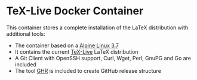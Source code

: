 # TeX-Live Docker Container

This container stores a complete installation of the LaTeX distribution with additional tools:

* The container based on a [Alpine Linux 3.7](https://alpinelinux.org/)
* It contains the current [TeX-Live](https://www.tug.org/texlive/) LaTeX distribution
* A Git Client with OpenSSH support, Curl, Wget, Perl, GnuPG and Go are included
* The tool [GHR](http://deeeet.com/ghr/) is included to create GitHub release structure

